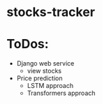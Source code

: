 # stocks-tracker

# ToDos:
* Django web service
    * view stocks
* Price prediction
    * LSTM approach
    * Transformers approach  
